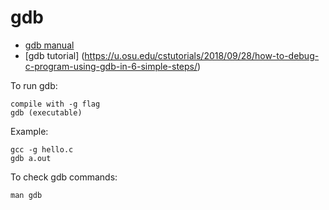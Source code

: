 # gdb
- [gdb manual](https://ftp.gnu.org/old-gnu/Manuals/gdb/html_node/gdb_toc.html)
- [gdb tutorial] (https://u.osu.edu/cstutorials/2018/09/28/how-to-debug-c-program-using-gdb-in-6-simple-steps/)

To run gdb:
```
compile with -g flag
gdb (executable)
```

Example:
```
gcc -g hello.c
gdb a.out
```
To check gdb commands:
```
man gdb
```
